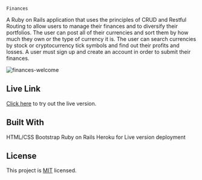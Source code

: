                                                                             Finances

A Ruby on Rails application that uses the principles of CRUD and Restful Routing to allow users to manage their finances and to diversify their portfolios. The user can post all of their currencies and sort them by how much they own or the type of currency it is. The user can search currencies by stock or cryptocurrency tick symbols and find out their profits and losses. A user must sign up and create an account in order to submit their finances.

![finances-welcome](https://user-images.githubusercontent.com/78582898/187303325-4ad6d2f7-8587-46e1-bbc4-d99c59ae09db.PNG)

## Live Link

[Click here](https://finance-portfolios.herokuapp.com/) to try out the live version.

## Built With

HTML/CSS
Bootstrap
Ruby on Rails
Heroku for Live version deployment

## License

This project is [MIT](https://opensource.org/licenses/MIT) licensed.
